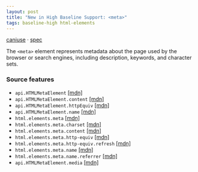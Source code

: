 ```yaml
---
layout: post
title: "New in High Baseline Support: <meta>"
tags: baseline-high html-elements
---
```


[caniuse](https://caniuse.com/?search=meta) · [spec](https://html.spec.whatwg.org/multipage/semantics.html#meta)

The `<meta>` element represents metadata about the page used by the browser or search engines, including description, keywords, and character sets.

### Source features

- ``api.HTMLMetaElement`` [[mdn]](https://developer.mozilla.org/en-US/search?q=api.HTMLMetaElement)
- ``api.HTMLMetaElement.content`` [[mdn]](https://developer.mozilla.org/en-US/search?q=api.HTMLMetaElement.content)
- ``api.HTMLMetaElement.httpEquiv`` [[mdn]](https://developer.mozilla.org/en-US/search?q=api.HTMLMetaElement.httpEquiv)
- ``api.HTMLMetaElement.name`` [[mdn]](https://developer.mozilla.org/en-US/search?q=api.HTMLMetaElement.name)
- ``html.elements.meta`` [[mdn]](https://developer.mozilla.org/en-US/search?q=html.elements.meta)
- ``html.elements.meta.charset`` [[mdn]](https://developer.mozilla.org/en-US/search?q=html.elements.meta.charset)
- ``html.elements.meta.content`` [[mdn]](https://developer.mozilla.org/en-US/search?q=html.elements.meta.content)
- ``html.elements.meta.http-equiv`` [[mdn]](https://developer.mozilla.org/en-US/search?q=html.elements.meta.http-equiv)
- ``html.elements.meta.http-equiv.refresh`` [[mdn]](https://developer.mozilla.org/en-US/search?q=html.elements.meta.http-equiv.refresh)
- ``html.elements.meta.name`` [[mdn]](https://developer.mozilla.org/en-US/search?q=html.elements.meta.name)
- ``html.elements.meta.name.referrer`` [[mdn]](https://developer.mozilla.org/en-US/search?q=html.elements.meta.name.referrer)
- ``api.HTMLMetaElement.media`` [[mdn]](https://developer.mozilla.org/en-US/search?q=api.HTMLMetaElement.media)
